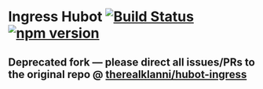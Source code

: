 # Ingress Hubot [![Build Status](https://travis-ci.org/hubot-scripts/hubot-ingress.svg)](https://travis-ci.org/hubot-scripts/hubot-ingress) [![npm version](https://badge.fury.io/js/hubot-ingress.svg)](http://badge.fury.io/js/hubot-ingress)

## Deprecated fork — please direct all issues/PRs to the original repo @ [therealklanni/hubot-ingress](https://github.com/therealklanni/hubot-ingress)
